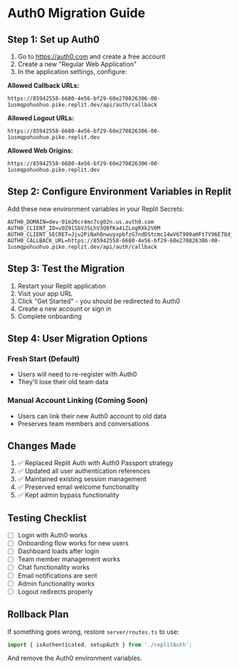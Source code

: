 # Auth0 Migration Guide

## Step 1: Set up Auth0

1. Go to https://auth0.com and create a free account
2. Create a new "Regular Web Application"
3. In the application settings, configure:

**Allowed Callback URLs:**
```
https://85942558-6680-4e56-bf29-60e270826306-00-1usmqpohuohuo.pike.replit.dev/api/auth/callback
```

**Allowed Logout URLs:**
```
https://85942558-6680-4e56-bf29-60e270826306-00-1usmqpohuohuo.pike.replit.dev
```

**Allowed Web Origins:**
```
https://85942558-6680-4e56-bf29-60e270826306-00-1usmqpohuohuo.pike.replit.dev
```

## Step 2: Configure Environment Variables in Replit

Add these new environment variables in your Replit Secrets:

```
AUTH0_DOMAIN=dev-01m20cr4mc7cg02n.us.auth0.com
AUTH0_CLIENT_ID=v0Z91SbVJSLhV3Q0fKa4i2LogRXk2V0M
AUTH0_CLIENT_SECRET=Jju2PiNahOnwuyxpbfzG7ndDStcmc14wV6T909aHFt7V96E78djqRtBCosX9v76M
AUTH0_CALLBACK_URL=https://85942558-6680-4e56-bf29-60e270826306-00-1usmqpohuohuo.pike.replit.dev/api/auth/callback
```

## Step 3: Test the Migration

1. Restart your Replit application
2. Visit your app URL
3. Click "Get Started" - you should be redirected to Auth0
4. Create a new account or sign in
5. Complete onboarding

## Step 4: User Migration Options

### Fresh Start (Default)
- Users will need to re-register with Auth0
- They'll lose their old team data

### Manual Account Linking (Coming Soon)
- Users can link their new Auth0 account to old data
- Preserves team members and conversations

## Changes Made

1. ✅ Replaced Replit Auth with Auth0 Passport strategy
2. ✅ Updated all user authentication references
3. ✅ Maintained existing session management
4. ✅ Preserved email welcome functionality
5. ✅ Kept admin bypass functionality

## Testing Checklist

- [ ] Login with Auth0 works
- [ ] Onboarding flow works for new users
- [ ] Dashboard loads after login
- [ ] Team member management works
- [ ] Chat functionality works
- [ ] Email notifications are sent
- [ ] Admin functionality works
- [ ] Logout redirects properly

## Rollback Plan

If something goes wrong, restore `server/routes.ts` to use:
```typescript
import { isAuthenticated, setupAuth } from './replitAuth';
```

And remove the Auth0 environment variables.